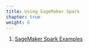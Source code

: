 ```yaml
--- 
title: Using SageMaker Spark
chapter: true 
weight: 6 
---
```

 1. [SageMaker Spark Examples](https://github.com/awslabs/amazon-sagemaker-examples/tree/master/sagemaker-spark)
